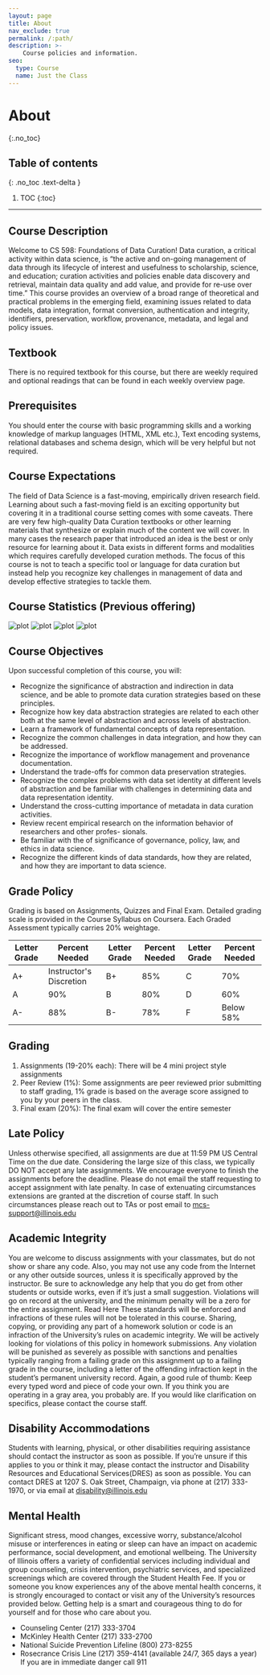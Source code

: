 ```yaml
---
layout: page
title: About
nav_exclude: true
permalink: /:path/
description: >-
    Course policies and information.
seo:
  type: Course
  name: Just the Class
---
```


# About
{:.no_toc}

## Table of contents
{: .no_toc .text-delta }

1. TOC
{:toc}

---

## Course Description

Welcome to CS 598: Foundations of Data Curation! Data curation, a
critical activity within data science, is “the active and on-going management of data through its lifecycle of interest and usefulness to scholarship, science, and education; curation activities and policies enable data discovery and retrieval, maintain data quality and add value, and provide for re-use over time.” This course provides an overview of a broad range of theoretical and practical problems in the emerging field, examining issues related to data models, data integration, format conversion, authentication and integrity, identifiers, preservation, workflow, provenance, metadata, and legal and policy issues.

## Textbook
There is no required textbook for this course, but there are weekly required and optional
readings that can be found in each weekly overview page.

## Prerequisites
You should enter the course with basic programming skills and a working knowledge
of markup languages (HTML, XML etc.), Text encoding systems, relational databases and schema
design, which will be very helpful but not required.

## Course Expectations

The field of Data Science is a fast-moving, empirically driven research field. Learning about such a fast-moving field is an exciting opportunity but covering it in a traditional course setting comes with some caveats. There are very few high-quality Data Curation textbooks or other learning materials that synthesize or explain much of the content we will cover. In many cases the research paper that introduced an idea is the best or only resource for learning about it. Data exists in different forms and modalities which requires carefully developed curation methods. The focus of this course is not to teach a specific tool or language for data curation but instead help you recognize key challenges in management of data and develop effective strategies to tackle them.

## Course Statistics (Previous offering)
![plot](./assets/images/assignment_difficulty.png)
![plot](./assets/images/course_content.png)
![plot](./assets/images/level_of_effort.png)
![plot](./assets/images/final_difficulty.png)

## Course Objectives

Upon successful completion of this course, you will:
- Recognize the significance of abstraction and indirection in data science, and be able to
promote data curation strategies based on these principles.
- Recognize how key data abstraction strategies are related to each other both at the same level
of abstraction and across levels of abstraction.
- Learn a framework of fundamental concepts of data representation.
- Recognize the common challenges in data integration, and how they can be addressed.
- Recognize the importance of workflow management and provenance documentation.
- Understand the trade-offs for common data preservation strategies.
- Recognize the complex problems with data set identity at different levels of abstraction and
be familiar with challenges in determining data and data representation identity.
- Understand the cross-cutting importance of metadata in data curation activities.
- Review recent empirical research on the information behavior of researchers and other profes-
sionals.
- Be familiar with the of significance of governance, policy, law, and ethics in data science.
- Recognize the different kinds of data standards, how they are related, and how they are
important to data science.


## Grade Policy

Grading is based on Assignments, Quizzes and Final Exam. Detailed grading scale
is provided in the Course Syllabus on Coursera. Each Graded Assessment typically carries 20%
weightage.

| Letter Grade | Percent Needed                 | Letter Grade | Percent Needed | Letter Grade | Percent Needed |
|--------------|--------------------------------|--------------|----------------|--------------|----------------|
| A+           | Instructor's Discretion        | B+           | 85%            | C            | 70%            |
| A            | 90%                            | B            | 80%            | D            | 60%            |
| A-           | 88%                            | B-           | 78%            | F            | Below 58%      |


## Grading

1. Assignments (19-20% each): There will be 4 mini project style assignments
2. Peer Review (1%): Some assignments are peer reviewed prior submitting to staff grading, 1%
grade is based on the average score assigned to you by your peers in the class.
3. Final exam (20%): The final exam will cover the entire semester


## Late Policy

Unless otherwise specified, all assignments are due at 11:59 PM US Central Time on the due date. Considering the large size of this class, we typically DO NOT accept any late assignments. We encourage everyone to finish the assignments before the deadline. Please
do not email the staff requesting to accept assignment with late penalty. In case of extenuating circumstances extensions are granted at the discretion of course staff. In such circumstances please reach out to TAs or post email to mcs-support@illinois.edu

## Academic Integrity

You are welcome to discuss assignments with your classmates, but do not
show or share any code. Also, you may not use any code from the Internet or any other outside
sources, unless it is specifically approved by the instructor. Be sure to acknowledge any help that you do get from other students or outside works, even if it’s just a small suggestion. Violations will go on record at the university, and the minimum penalty will be a zero for the entire assignment. Read Here These standards will be enforced and infractions of these rules will not be tolerated in this course. Sharing, copying, or providing any part of a homework solution or code is an infraction of the University’s rules on academic integrity. We will be actively looking for violations of this policy in homework submissions. Any violation will be punished as severely as possible with sanctions and penalties typically ranging from a failing grade on this assignment up to a failing grade in the course, including a letter of the offending infraction kept in the student’s permanent university
record. Again, a good rule of thumb: Keep every typed word and piece of code your own. If you
think you are operating in a gray area, you probably are. If you would like clarification on specifics, please contact the course staff.

## Disability Accommodations

Students with learning, physical, or other disabilities requiring
assistance should contact the instructor as soon as possible. If you’re unsure if this applies to you or think it may, please contact the instructor and Disability Resources and Educational Services(DRES) as soon as possible. You can contact DRES at 1207 S. Oak Street, Champaign, via phone at (217) 333-1970, or via email at disability@illinois.edu

## Mental Health
Significant stress, mood changes, excessive worry, substance/alcohol misuse or
interferences in eating or sleep can have an impact on academic performance, social development, and emotional wellbeing. The University of Illinois offers a variety of confidential services including individual and group counseling, crisis intervention, psychiatric services, and specialized screenings which are covered through the Student Health Fee. If you or someone you know experiences any of the above mental health concerns, it is strongly encouraged to contact or visit any of the University’s resources provided below. Getting help is a smart and courageous thing to do for yourself and for those who care about you.
- Counseling Center (217) 333-3704
- McKinley Health Center (217) 333-2700
- National Suicide Prevention Lifeline (800) 273-8255
- Rosecrance Crisis Line (217) 359-4141 (available 24/7, 365 days a year)
If you are in immediate danger call 911

